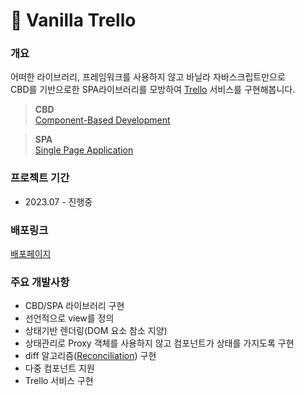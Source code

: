 # 🍦 Vanilla Trello

### 개요

어떠한 라이브러리, 프레임워크를 사용하지 않고 바닐라 자바스크립트만으로  
CBD를 기반으로한 SPA라이브러리를 모방하여 [Trello](https://trello.com/) 서비스를 구현해봅니다.

> **CBD**  
> [Component-Based Development](https://ko.wikipedia.org/wiki/%EC%BB%B4%ED%8F%AC%EB%84%8C%ED%8A%B8_%EA%B8%B0%EB%B0%98_%EC%86%8C%ED%94%84%ED%8A%B8%EC%9B%A8%EC%96%B4_%EA%B3%B5%ED%95%99)

> **SPA**  
> [Single Page Application](https://ko.wikipedia.org/wiki/%EC%8B%B1%EA%B8%80_%ED%8E%98%EC%9D%B4%EC%A7%80_%EC%95%A0%ED%94%8C%EB%A6%AC%EC%BC%80%EC%9D%B4%EC%85%98)

### 프로젝트 기간

- 2023.07 - 진행중

### 배포링크

[배포페이지](https://5kdk.github.io/Vanilla-Trello/)

### 주요 개발사항

- CBD/SPA 라이브러리 구현
- 선언적으로 view를 정의
- 상태기반 렌더링(DOM 요소 참소 지양)
- 상태관리로 Proxy 객체를 사용하지 않고 컴포넌트가 상태를 가지도록 구현
- diff 알고리즘([Reconciliation](https://ko.legacy.reactjs.org/docs/reconciliation.html)) 구현
- 다중 컴포넌트 지원
- Trello 서비스 구현

